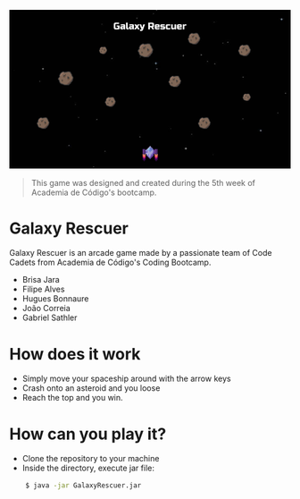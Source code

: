 ![Galaxy Rescuer Banner](/resource/img/GalaxyRescuer.png)

> This game was designed and created during the 5th week of Academia de Código's bootcamp.

# Galaxy Rescuer

Galaxy Rescuer is an arcade game made by a passionate team of Code Cadets from Academia de Código's Coding Bootcamp.

  - Brisa Jara
  - Filipe Alves
  - Hugues Bonnaure
  - João Correia
  - Gabriel Sathler

# How does it work

  - Simply move your spaceship around with the arrow keys 
  - Crash onto an asteroid and you loose
  - Reach the top and you win.

# How can you play it?

  - Clone the repository to your machine 
  - Inside the directory, execute jar file:
```sh
    $ java -jar GalaxyRescuer.jar
```
  
